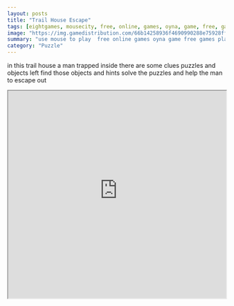 ```yaml
---
layout: posts
title: "Trail House Escape"
tags: [eightgames, mousecity, free, online, games, oyna, game, free, games, play, play, games]
image: "https://img.gamedistribution.com/66b14258936f4690990288e75928ff23.jpg"
summary: "use mouse to play  free online games oyna game free games play play games"
category: "Puzzle"
---
```


in this trail house a man trapped inside there are some clues puzzles and objects left find those objects and hints solve the puzzles and help the man to escape out

<iframe width="100%" height="480px;" src="https://flash.gamedistribution.com?game=66b14258936f4690990288e75928ff23"></iframe>
